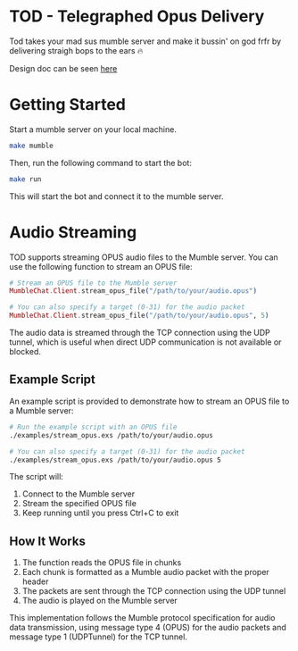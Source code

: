 # TOD - Telegraphed Opus Delivery
Tod takes your mad sus mumble server and make it bussin' on god frfr by delivering straigh bops to the ears 🔥

Design doc can be seen [here](https://github.com/FossCats/tod/blob/main/DESIGN.md)

# Getting Started
Start a mumble server on your local machine. 
```bash
make mumble
```

Then, run the following command to start the bot:
```bash
make run
```
This will start the bot and connect it to the mumble server.

# Audio Streaming
TOD supports streaming OPUS audio files to the Mumble server. You can use the following function to stream an OPUS file:

```elixir
# Stream an OPUS file to the Mumble server
MumbleChat.Client.stream_opus_file("/path/to/your/audio.opus")

# You can also specify a target (0-31) for the audio packet
MumbleChat.Client.stream_opus_file("/path/to/your/audio.opus", 5)
```

The audio data is streamed through the TCP connection using the UDP tunnel, which is useful when direct UDP communication is not available or blocked.

## Example Script

An example script is provided to demonstrate how to stream an OPUS file to a Mumble server:

```bash
# Run the example script with an OPUS file
./examples/stream_opus.exs /path/to/your/audio.opus

# You can also specify a target (0-31) for the audio packet
./examples/stream_opus.exs /path/to/your/audio.opus 5
```

The script will:
1. Connect to the Mumble server
2. Stream the specified OPUS file
3. Keep running until you press Ctrl+C to exit

## How It Works

1. The function reads the OPUS file in chunks
2. Each chunk is formatted as a Mumble audio packet with the proper header
3. The packets are sent through the TCP connection using the UDP tunnel
4. The audio is played on the Mumble server

This implementation follows the Mumble protocol specification for audio data transmission, using message type 4 (OPUS) for the audio packets and message type 1 (UDPTunnel) for the TCP tunnel.
